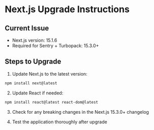 # Next.js Upgrade Instructions

## Current Issue
- Next.js version: 15.1.6
- Required for Sentry + Turbopack: 15.3.0+

## Steps to Upgrade

1. Update Next.js to the latest version:
```bash
npm install next@latest
```

2. Update React if needed:
```bash
npm install react@latest react-dom@latest
```

3. Check for any breaking changes in the Next.js 15.3.0+ changelog

4. Test the application thoroughly after upgrade